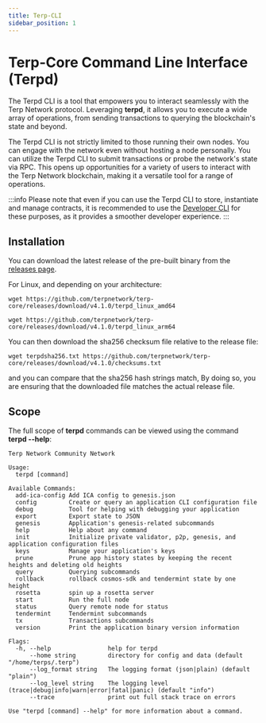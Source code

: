 ```yaml
---
title: Terp-CLI
sidebar_position: 1
---
```


# Terp-Core Command Line Interface (Terpd)


The Terpd CLI is a tool that empowers you to interact seamlessly with the Terp Network protocol. Leveraging **terpd**, it allows you to execute a wide array of operations, from sending transactions to querying the blockchain's state and beyond.

The Terpd CLI is not strictly limited to those running their own nodes. You can engage with the network even without hosting a node personally. You can utilize the Terpd CLI to submit transactions or probe the network's state via RPC. This opens up opportunities for a variety of users to interact with the Terp Network blockchain, making it a versatile tool for a range of operations.

:::info
Please note that even if you can use the Terpd CLI to store, instantiate and manage contracts, it is recommended to use the [Developer CLI](/developers/developer-tools/developer-cli) for these purposes, as it provides a smoother developer experience.
:::
## Installation

You can download the latest release of the pre-built binary from the <a href='https://github.com/terpnetwork/terp-core/releases' target='_blank'>releases page</a>.

For Linux, and depending on your architecture:

<Container>
<Tabs>
<TabItem value="amd64" label="amd64">

```
wget https://github.com/terpnetwork/terp-core/releases/download/v4.1.0/terpd_linux_amd64
```

</TabItem>
<TabItem value="arm64" label="arm64">

```
wget https://github.com/terpnetwork/terp-core/releases/download/v4.1.0/terpd_linux_arm64
```

</TabItem>
</Tabs>
</Container>



You can then download the sha256 checksum file relative to the release file:

```
wget terpdsha256.txt https://github.com/terpnetwork/terp-core/releases/download/v4.1.0/checksums.txt
```

and you can compare that the sha256 hash strings match, By doing so, you are ensuring that the downloaded file matches the actual release file.

## Scope

The full scope of **terpd** commands can be viewed using the command **terpd --help**:

```
Terp Network Community Network

Usage:
  terpd [command]

Available Commands:
  add-ica-config Add ICA config to genesis.json
  config         Create or query an application CLI configuration file
  debug          Tool for helping with debugging your application
  export         Export state to JSON
  genesis        Application's genesis-related subcommands
  help           Help about any command
  init           Initialize private validator, p2p, genesis, and application configuration files
  keys           Manage your application's keys
  prune          Prune app history states by keeping the recent heights and deleting old heights
  query          Querying subcommands
  rollback       rollback cosmos-sdk and tendermint state by one height
  rosetta        spin up a rosetta server
  start          Run the full node
  status         Query remote node for status
  tendermint     Tendermint subcommands
  tx             Transactions subcommands
  version        Print the application binary version information

Flags:
  -h, --help                help for terpd
      --home string         directory for config and data (default "/home/terps/.terp")
      --log_format string   The logging format (json|plain) (default "plain")
      --log_level string    The logging level (trace|debug|info|warn|error|fatal|panic) (default "info")
      --trace               print out full stack trace on errors

Use "terpd [command] --help" for more information about a command.
```